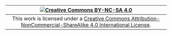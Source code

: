 |            [![Creative Commons BY-NC-SA 4.0](https://i.creativecommons.org/l/by-nc-sa/4.0/88x31.png)](http://creativecommons.org/licenses/by-nc-sa/4.0/)            |
|:-------------------------------------------------------------------------------------------------------------------------------------------------------------------:|
| This work is licensed under a [Creative Commons Attribution-NonCommercial-ShareAlike 4.0 International License](http://creativecommons.org/licenses/by-nc-sa/4.0/). |
